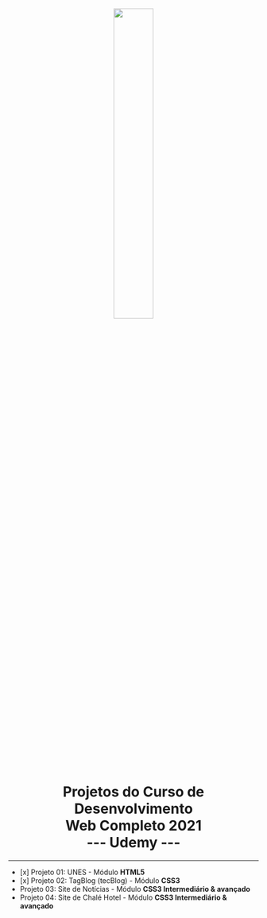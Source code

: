 <h1 align='center'>
    <img src='https://centrosoftware.com.br/wp-content/uploads/2020/10/543_378726_tech.hero_.jpg' width='40%'>
    <br>
    <b>Projetos do Curso de Desenvolvimento <br> Web Completo 2021</b>
    <br>
    <b>--- Udemy ---</b>
</h1>
<hr>

<ul>
    <li>[x] Projeto 01: UNES - Módulo <b>HTML5</b></li>
    <li>[x] Projeto 02: TagBlog (tecBlog) - Módulo <b>CSS3</b></li>
    <li>Projeto 03: Site de Notícias - Módulo <b>CSS3 Intermediário & avançado</b></li>
    <li>Projeto 04: Site de Chalé Hotel - Módulo <b>CSS3 Intermediário & avançado</b></li>
</ul>